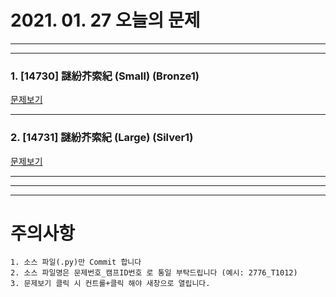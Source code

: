 # 2021. 01. 27 오늘의 문제
---
---

### 1. [14730] 謎紛芥索紀 (Small) (Bronze1)
[문제보기](https://www.acmicpc.net/problem/14730)  

***

### 2. [14731] 謎紛芥索紀 (Large) (Silver1)
[문제보기](https://www.acmicpc.net/problem/14731)   
 
***

---
---
# 주의사항

~~~
1. 소스 파일(.py)만 Commit 합니다
2. 소스 파일명은 문제번호_캠프ID번호 로 통일 부탁드립니다 (예시: 2776_T1012)
3. 문제보기 클릭 시 컨트롤+클릭 해야 새창으로 열립니다.
~~~
